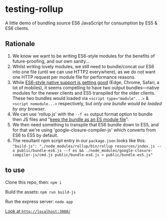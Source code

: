 # testing-rollup
A little demo of bundling source ES6 JavaScript for consumption by ES5 &amp; ES6 clients.

## Rationale 

1.  We know we want to be writing ES6-style modules for the benefits of future-proofing, and our own sanity...
2.  Whilst writing lovely modules, we still need to bundle/concat our ES6 into one file (until we can use HTTP2 everywhere), as we do not want one HTTP request per module file for performance reasons.
3.  While [ES6-style native support is getting good](https://caniuse.com/#feat=es6-module) (Edge, Chrome, Safari, a lot of mobiles), it seems compelling to have two output bundles—native modules for the newer clients and ES5 transpiled for the older clients. These two bundles would loaded via `<script type="module"...>` & `<script nomodule...>` respectively, but _only one bundle would be loaded by any browser_.
4.  We can use 'rollup.js' with the `--f es` output format option to bundle then JS files and "[keep the bundle as an ES module file](https://rollupjs.org/#file-o-output-file-)".
5.  We then need something to transpile that ES6 bundle down to ES5, and for that we're using 'google-closure-compiler-js' which converts from ES6 to ES5 by default.
6.  The resultant npm script entry in our `package.json` looks like this: `"build-js": "./node_modules/rollup/bin/rollup resources/index.js --o public/bundle-es6.js --f es && ./node_modules/google-closure-compiler-js/cmd.js public/bundle-es6.js > public/bundle-es5.js"`

## to use

Clone this repo, then: `npm i`

Build the assets: `npm run build-js`

Run the express server: `node app`

[Look at `http://localhost:3000/`](http://localhost:3000/)